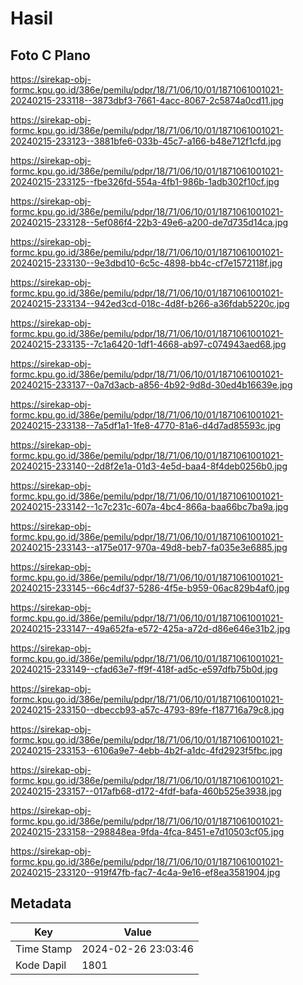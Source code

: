 # Hasil

## Foto C Plano

https://sirekap-obj-formc.kpu.go.id/386e/pemilu/pdpr/18/71/06/10/01/1871061001021-20240215-233118--3873dbf3-7661-4acc-8067-2c5874a0cd11.jpg

https://sirekap-obj-formc.kpu.go.id/386e/pemilu/pdpr/18/71/06/10/01/1871061001021-20240215-233123--3881bfe6-033b-45c7-a166-b48e712f1cfd.jpg

https://sirekap-obj-formc.kpu.go.id/386e/pemilu/pdpr/18/71/06/10/01/1871061001021-20240215-233125--fbe326fd-554a-4fb1-986b-1adb302f10cf.jpg

https://sirekap-obj-formc.kpu.go.id/386e/pemilu/pdpr/18/71/06/10/01/1871061001021-20240215-233128--5ef086f4-22b3-49e6-a200-de7d735d14ca.jpg

https://sirekap-obj-formc.kpu.go.id/386e/pemilu/pdpr/18/71/06/10/01/1871061001021-20240215-233130--9e3dbd10-6c5c-4898-bb4c-cf7e1572118f.jpg

https://sirekap-obj-formc.kpu.go.id/386e/pemilu/pdpr/18/71/06/10/01/1871061001021-20240215-233134--942ed3cd-018c-4d8f-b266-a36fdab5220c.jpg

https://sirekap-obj-formc.kpu.go.id/386e/pemilu/pdpr/18/71/06/10/01/1871061001021-20240215-233135--7c1a6420-1df1-4668-ab97-c074943aed68.jpg

https://sirekap-obj-formc.kpu.go.id/386e/pemilu/pdpr/18/71/06/10/01/1871061001021-20240215-233137--0a7d3acb-a856-4b92-9d8d-30ed4b16639e.jpg

https://sirekap-obj-formc.kpu.go.id/386e/pemilu/pdpr/18/71/06/10/01/1871061001021-20240215-233138--7a5df1a1-1fe8-4770-81a6-d4d7ad85593c.jpg

https://sirekap-obj-formc.kpu.go.id/386e/pemilu/pdpr/18/71/06/10/01/1871061001021-20240215-233140--2d8f2e1a-01d3-4e5d-baa4-8f4deb0256b0.jpg

https://sirekap-obj-formc.kpu.go.id/386e/pemilu/pdpr/18/71/06/10/01/1871061001021-20240215-233142--1c7c231c-607a-4bc4-866a-baa66bc7ba9a.jpg

https://sirekap-obj-formc.kpu.go.id/386e/pemilu/pdpr/18/71/06/10/01/1871061001021-20240215-233143--a175e017-970a-49d8-beb7-fa035e3e6885.jpg

https://sirekap-obj-formc.kpu.go.id/386e/pemilu/pdpr/18/71/06/10/01/1871061001021-20240215-233145--66c4df37-5286-4f5e-b959-06ac829b4af0.jpg

https://sirekap-obj-formc.kpu.go.id/386e/pemilu/pdpr/18/71/06/10/01/1871061001021-20240215-233147--49a652fa-e572-425a-a72d-d86e646e31b2.jpg

https://sirekap-obj-formc.kpu.go.id/386e/pemilu/pdpr/18/71/06/10/01/1871061001021-20240215-233149--cfad63e7-ff9f-418f-ad5c-e597dfb75b0d.jpg

https://sirekap-obj-formc.kpu.go.id/386e/pemilu/pdpr/18/71/06/10/01/1871061001021-20240215-233150--dbeccb93-a57c-4793-89fe-f187716a79c8.jpg

https://sirekap-obj-formc.kpu.go.id/386e/pemilu/pdpr/18/71/06/10/01/1871061001021-20240215-233153--6106a9e7-4ebb-4b2f-a1dc-4fd2923f5fbc.jpg

https://sirekap-obj-formc.kpu.go.id/386e/pemilu/pdpr/18/71/06/10/01/1871061001021-20240215-233157--017afb68-d172-4fdf-bafa-460b525e3938.jpg

https://sirekap-obj-formc.kpu.go.id/386e/pemilu/pdpr/18/71/06/10/01/1871061001021-20240215-233158--298848ea-9fda-4fca-8451-e7d10503cf05.jpg

https://sirekap-obj-formc.kpu.go.id/386e/pemilu/pdpr/18/71/06/10/01/1871061001021-20240215-233120--919f47fb-fac7-4c4a-9e16-ef8ea3581904.jpg


## Metadata

| Key        | Value               |
| ---------- | ------------------- |
| Time Stamp | 2024-02-26 23:03:46 |
| Kode Dapil | 1801                |



